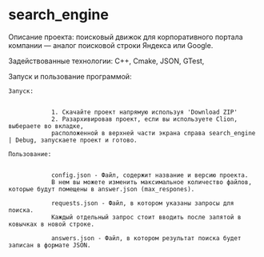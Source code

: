 # search_engine

Описание проекта: поисковый движок для корпоративного портала компании — аналог поисковой строки Яндекса или Google.

Задействованные технологии: C++,
                            Cmake,
                            JSON,
                            GTest,

Запуск и пользование программой:

    Запуск:
    
  
                1. Скачайте проект напрямую используя 'Download ZIP'
                2. Разархивировав проект, если вы используете Clion, выбераете во вкладке, 
                расположенной в верхней части экрана справа search_engine | Debug, запускаете проект и готово.
  
    Пользование: 
    
  
                config.json - Файл, содержит название и версию проекта. 
                В нем вы можете изменить максимальное количество файлов, которые будут помещены в answer.json (max_respones).
                
                requests.json - Файл, в котором указаны запросы для поиска. 
                Каждый отдельный запрос стоит вводить после запятой в ковычках в новой строке.
                
                answers.json - Файл, в котором результат поиска будет записан в формате JSON.
                

